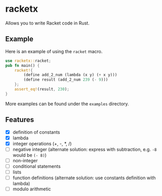 # racketx
Allows you to write Racket code in Rust. 

## Example
Here is an example of using the `racket` macro.
```rust
use racketx::racket;
pub fn main() {
    racket!{
        (define add_2_num (lambda (x y) (+ x y)))
        (define result (add_2_num 239 (- 9)))
    };
    assert_eq!(result, 230);
}
```

More examples can be found under the `examples` directory.


## Features
- [x] definition of constants
- [x] lambda
- [x] integer operations (+, -, *, /)
- [ ] negative integer (alternate solution: express with subtraction, e.g. `-8` would be `(- 8)`)
- [ ] non-integer
- [ ] conditional statements
- [ ] lists
- [ ] function definitions (alternate solution: use constants definition with lambda)
- [ ] modulo arithmetic
